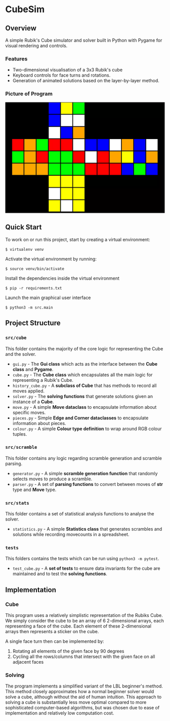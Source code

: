 # CubeSim
## Overview
A simple Rubik's Cube simulator and solver built in Python with Pygame for visual rendering and controls.

### Features
* Two-dimensional visualisation of a 3x3 Rubik's cube
* Keyboard controls for face turns and rotations.
* Generation of animated solutions based on the layer-by-layer method.

### Picture of Program
<p align="center">
<img src="/cover.webp" width="800">
<p>

## Quick Start
To work on or run this project, start by creating a virtual environment:
```
$ virtualenv venv
```

Activate the virtual environment by running:
```
$ source venv/bin/activate
```

Install the dependencies inside the virtual environment
```
$ pip -r requirements.txt
```

Launch the main graphical user interface
```
$ python3 -m src.main
```

## Project Structure
### ``src/cube``
This folder contains the majority of the core logic for representing the Cube and the solver.
- ``gui.py`` - The **Gui class** which acts as the interface between the **Cube class** and **Pygame**.
- ``cube.py`` - The **Cube class** which encapsulates all the main logic for representing a Rubik's Cube.
- ``history_cube.py`` - A **subclass of Cube** that has methods to record all moves applied.
- ``solver.py`` - The **solving functions** that generate solutions given an instance of a **Cube**.
- ``move.py`` - A simple **Move dataclass** to encapsulate information about specific moves.
- ``pieces.py`` - Simple **Edge and Corner dataclasses** to encapsulate information about pieces.
- ``colour.py`` - A simple **Colour type definition** to wrap around RGB colour tuples.

### ``src/scramble``
This folder contains any logic regarding scramble generation and scramble parsing.
- ``generator.py`` - A simple **scramble generation function** that randomly selects moves to produce a scramble.
- ``parser.py`` - A set of **parsing functions** to convert between moves of **str** type and **Move** type.

### ``src/stats``
This folder contains a set of statistical analysis functions to analyse the solver.
- ``statistics.py`` - A simple **Statistics class** that generates scrambles and solutions while recording movecounts in a spreadsheet.

### ``tests``
This folders contains the tests which can be run using ``python3 -m pytest``.
- ``test_cube.py`` - A **set of tests** to ensure data invariants for the cube are maintained and to test the **solving functions**.
 
## Implementation ##
### Cube ###
This program uses a relatively simplistic representation of the Rubiks Cube. We simply consider the cube to be an array of 6 2-dimensional arrays, each representing a face of the cube. Each element of these 2-dimensional arrays then represents a sticker on the cube.

A single face turn then can be implemented by:

1. Rotating all elements of the given face by 90 degrees
2. Cycling all the rows/columns that intersect with the given face on all adjacent faces

### Solving ###
The program implements a simplified variant of the LBL beginner's method. This method closely approximates how a normal beginner solver would solve a cube, although without the aid of human intuition. This approach to solving a cube is substantially less move optimal compared to more sophisticated computer-based algorithms, but was chosen due to ease of implementation and relatively low computation cost.
